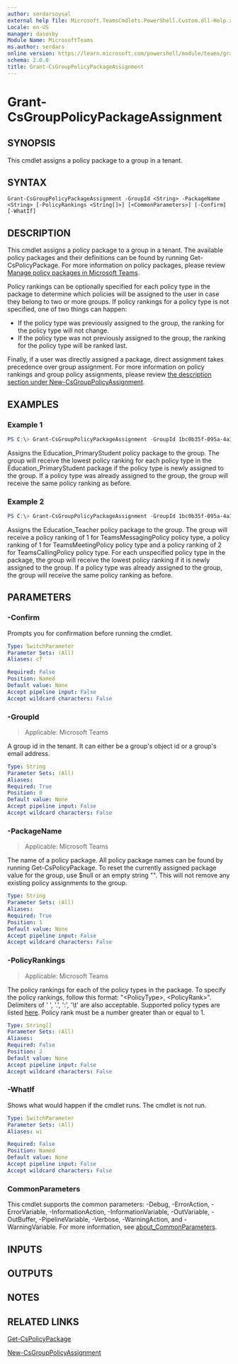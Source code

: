 ```yaml
---
author: serdarsoysal
external help file: Microsoft.TeamsCmdlets.PowerShell.Custom.dll-Help.xml
Locale: en-US
manager: dasosby
Module Name: MicrosoftTeams
ms.author: serdars
online version: https://learn.microsoft.com/powershell/module/teams/grant-csgrouppolicypackageassignment
schema: 2.0.0
title: Grant-CsGroupPolicyPackageAssignment
---
```


# Grant-CsGroupPolicyPackageAssignment

## SYNOPSIS

This cmdlet assigns a policy package to a group in a tenant.

## SYNTAX

```
Grant-CsGroupPolicyPackageAssignment -GroupId <String> -PackageName <String> [-PolicyRankings <String[]>] [<CommonParameters>] [-Confirm] [-WhatIf]
```

## DESCRIPTION

This cmdlet assigns a policy package to a group in a tenant. The available policy packages and their definitions can be found by running Get-CsPolicyPackage. For more information on policy packages, please review [Manage policy packages in Microsoft Teams](https://learn.microsoft.com/MicrosoftTeams/manage-policy-packages).

Policy rankings can be optionally specified for each policy type in the package to determine which policies will be assigned to the user in case they belong to two or more groups. If policy rankings for a policy type is not specified, one of two things can happen:

- If the policy type was previously assigned to the group, the ranking for the policy type will not change.
- If the policy type was not previously assigned to the group, the ranking for the policy type will be ranked last.

Finally, if a user was directly assigned a package, direct assignment takes precedence over group assignment. For more information on policy rankings and group policy assignments, please review [the description section under New-CsGroupPolicyAssignment](https://learn.microsoft.com/powershell/module/teams/new-csgrouppolicyassignment#description).

## EXAMPLES

### Example 1
```powershell
PS C:\> Grant-CsGroupPolicyPackageAssignment -GroupId 1bc0b35f-095a-4a37-a24c-c4b6049816ab -PackageName Education_PrimaryStudent
```

Assigns the Education_PrimaryStudent policy package to the group. The group will receive the lowest policy ranking for each policy type in the Education_PrimaryStudent package if the policy type is newly assigned to the group. If a policy type was already assigned to the group, the group will receive the same policy ranking as before.

### Example 2
```powershell
PS C:\> Grant-CsGroupPolicyPackageAssignment -GroupId 1bc0b35f-095a-4a37-a24c-c4b6049816ab -PackageName Education_Teacher -PolicyRankings "TeamsMessagingPolicy, 1", "TeamsMeetingPolicy, 1", "TeamsCallingPolicy, 2"
```

Assigns the Education_Teacher policy package to the group. The group will receive a policy ranking of 1 for TeamsMessagingPolicy policy type, a policy ranking of 1 for TeamsMeetingPolicy policy type and a policy ranking of 2 for TeamsCallingPolicy policy type. For each unspecified policy type in the package, the group will receive the lowest policy ranking if it is newly assigned to the group. If a policy type was already assigned to the group, the group will receive the same policy ranking as before.

## PARAMETERS

### -Confirm
Prompts you for confirmation before running the cmdlet.

```yaml
Type: SwitchParameter
Parameter Sets: (All)
Aliases: cf

Required: False
Position: Named
Default value: None
Accept pipeline input: False
Accept wildcard characters: False
```

### -GroupId

> Applicable: Microsoft Teams

A group id in the tenant. It can either be a group's object id or a group's email address.

```yaml
Type: String
Parameter Sets: (All)
Aliases:
Required: True
Position: 0
Default value: None
Accept pipeline input: False
Accept wildcard characters: False
```

### -PackageName

> Applicable: Microsoft Teams

The name of a policy package. All policy package names can be found by running Get-CsPolicyPackage. To reset the currently assigned package value for the group, use $null or an empty string "". This will not remove any existing policy assignments to the group.

```yaml
Type: String
Parameter Sets: (All)
Aliases:
Required: True
Position: 1
Default value: None
Accept pipeline input: False
Accept wildcard characters: False
```

### -PolicyRankings

> Applicable: Microsoft Teams

The policy rankings for each of the policy types in the package. To specify the policy rankings, follow this format: "\<PolicyType\>, \<PolicyRank\>". Delimiters of ' ', '.', ':', '\t' are also acceptable. Supported policy types are listed [here](https://learn.microsoft.com/MicrosoftTeams/manage-policy-packages#what-is-a-policy-package). Policy rank must be a number greater than or equal to 1.

```yaml
Type: String[]
Parameter Sets: (All)
Aliases:
Required: False
Position: 2
Default value: None
Accept pipeline input: False
Accept wildcard characters: False
```

### -WhatIf
Shows what would happen if the cmdlet runs.
The cmdlet is not run.

```yaml
Type: SwitchParameter
Parameter Sets: (All)
Aliases: wi

Required: False
Position: Named
Default value: None
Accept pipeline input: False
Accept wildcard characters: False
```

### CommonParameters
This cmdlet supports the common parameters: -Debug, -ErrorAction, -ErrorVariable, -InformationAction, -InformationVariable, -OutVariable, -OutBuffer, -PipelineVariable, -Verbose, -WarningAction, and -WarningVariable. For more information, see [about_CommonParameters](https://go.microsoft.com/fwlink/?LinkID=113216).

## INPUTS

## OUTPUTS

## NOTES

## RELATED LINKS

[Get-CsPolicyPackage](https://learn.microsoft.com/powershell/module/teams/get-cspolicypackage)

[New-CsGroupPolicyAssignment](https://learn.microsoft.com/powershell/module/teams/new-csgrouppolicyassignment)
